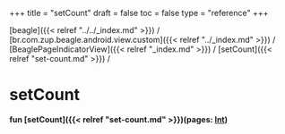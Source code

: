 +++
title = "setCount"
draft = false
toc = false
type = "reference"
+++

[beagle]({{< relref "../../_index.md" >}}) / [br.com.zup.beagle.android.view.custom]({{< relref "../_index.md" >}}) / [BeaglePageIndicatorView]({{< relref "_index.md" >}}) / [setCount]({{< relref "set-count.md" >}}) / 



# setCount  
  
<b><b>fun [setCount]({{< relref "set-count.md" >}})(pages: [Int](https://kotlinlang.org/api/latest/jvm/stdlib/kotlin/-int/index.html))</b></b>  



